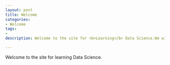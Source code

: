 ```yaml
---
layout: post
title: Welcome
categories: 
- Welcome
tags:
- 
description: Welcome to the site for <b>Learning</b> Data Science.We will be updating with interesting posts on learning Data Science on this site!     

---
```


Welcome to the site for learning Data Science.         